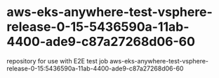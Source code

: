 # aws-eks-anywhere-test-vsphere-release-0-15-5436590a-11ab-4400-ade9-c87a27268d06-60
repository for use with E2E test job aws-eks-anywhere-test-vsphere-release-0-15:5436590a-11ab-4400-ade9-c87a27268d06-60
